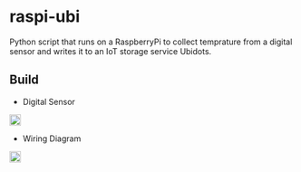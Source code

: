 # raspi-ubi

Python script that runs on a RaspberryPi to collect temprature from a digital sensor and writes it to an IoT storage service Ubidots. 

## Build

- Digital Sensor
<img src="https://images-na.ssl-images-amazon.com/images/I/31DnYDJDJtL._SX466_.jpg" alt="" style="width: 20px;"/>

- Wiring Diagram
<img src="https://pimylifeup.com/wp-content/uploads/2016/03/Raspberry-Pi-Temperature-Sensor-Diagram-v2.png" alt="" style="width: 20px;"/>
